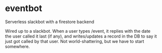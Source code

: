 # eventbot
Serverless slackbot with a firestore backend

Wired up to a slackbot. When a user types /event, it replies with the date the user called it last (if any), and writes/updates a record in the DB to say it just got called by that user. Not world-shattering, but we have to start somewhere.
